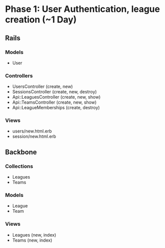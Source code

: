 # Phase 1: User Authentication, league creation (~1 Day)

## Rails
### Models
* User

### Controllers
* UsersController (create, new)
* SessionsController (create, new, destroy)
* Api::LeaguesController (create, new, show)
* Api::TeamsController (create, new, show)
* Api::LeagueMemberships (create, destroy)

### Views
* users/new.html.erb
* session/new.html.erb

## Backbone

### Collections
* Leagues
* Teams

### Models
* League
* Team

### Views
* Leagues (new, index)
* Teams (new, index)
